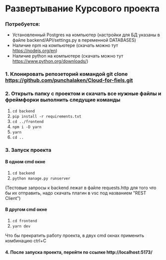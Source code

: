 # Развертывание Курсового проекта 
### Потребуется: 
* Установленный Postgres на компьютер (настройки для БД указаны в файле backend/API/settings.py в переменной DATABASES)
* Наличие npm на компьютере (скачать можно тут https://nodejs.org/en)
* Наличие python на компьютере (скачать можно тут https://www.python.org/downloads/)
  
### 1. Клонировать репозеторий командой git clone https://github.com/punchalaken/Cloud-for-fiels.git

### 2. Открыть папку с проектом и скачать все нужные файлы и фреймфорки выполнить следущие команды  
1. ```cd backend ```
2. ```pip install -r requirements.txt```
3. ```cd ../frontend```
4. ```npm i -D yarn```
5. ```yarn```
6. ```cd .. ```

### 3. Запуск проекта
#### В одном cmd окне
1. ```cd backend```
2. ```python manage.py runserver```
  
(Тестовые запросы к backend лежат в файле requests.http для того что бы их отправить, надо скачать плагин в vsc под названием "REST Client")

#### В другом cmd окне
1. ```cd frontend```
2. ```yarn dev```

   
Что бы прекратить работу проекта, в двух cmd окнах применить комбинацию ctrl+C

#### 4. После запуска проекта, перейти по ссылке http://localhost:5173/

